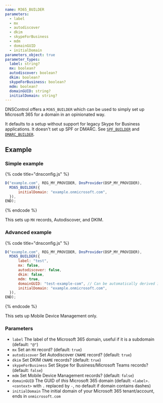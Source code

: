 ```yaml
---
name: M365_BUILDER
parameters:
  - label
  - mx
  - autodiscover
  - dkim
  - skypeForBusiness
  - mdm
  - domainGUID
  - initialDomain
parameters_object: true
parameter_types:
  label: string?
  mx: boolean?
  autodiscover: boolean?
  dkim: boolean?
  skypeForBusiness: boolean?
  mdm: boolean?
  domainGUID: string?
  initialDomain: string?
---
```


DNSControl offers a `M365_BUILDER` which can be used to simply set up Microsoft 365 for a domain in an opinionated way.

It defaults to a setup without support for legacy Skype for Business applications.
It doesn't set up SPF or DMARC. See [`SPF_BUILDER`](SPF_BUILDER.md) and [`DMARC_BUILDER`](DMARC_BUILDER.md).

## Example

### Simple example

{% code title="dnsconfig.js" %}
```javascript
D("example.com", REG_MY_PROVIDER, DnsProvider(DSP_MY_PROVIDER),
  M365_BUILDER({
      initialDomain: "example.onmicrosoft.com",
  }),
END);
```
{% endcode %}

This sets up `MX` records, Autodiscover, and DKIM.

### Advanced example

{% code title="dnsconfig.js" %}
```javascript
D("example.com", REG_MY_PROVIDER, DnsProvider(DSP_MY_PROVIDER),
  M365_BUILDER({
      label: "test",
      mx: false,
      autodiscover: false,
      dkim: false,
      mdm: true,
      domainGUID: "test-example-com", // Can be automatically derived in this case, if example.com is the context.
      initialDomain: "example.onmicrosoft.com",
  }),
END);
```
{% endcode %}

This sets up Mobile Device Management only.

### Parameters

* `label` The label of the Microsoft 365 domain, useful if it is a subdomain (default: `"@"`)
* `mx` Set an `MX` record? (default: `true`)
* `autodiscover` Set Autodiscover `CNAME` record? (default: `true`)
* `dkim` Set DKIM `CNAME` records? (default: `true`)
* `skypeForBusiness` Set Skype for Business/Microsoft Teams records? (default: `false`)
* `mdm` Set Mobile Device Management records? (default: `false`)
* `domainGUID` The GUID of _this_ Microsoft 365 domain (default: `<label>.<context>` with `.` replaced by `-`, no default if domain contains dashes)
* `initialDomain` The initial domain of your Microsoft 365 tenant/account, ends in `onmicrosoft.com`
